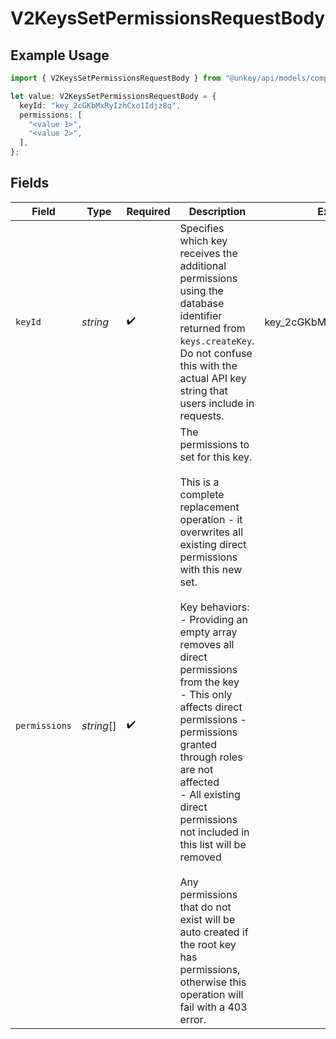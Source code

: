 # V2KeysSetPermissionsRequestBody

## Example Usage

```typescript
import { V2KeysSetPermissionsRequestBody } from "@unkey/api/models/components";

let value: V2KeysSetPermissionsRequestBody = {
  keyId: "key_2cGKbMxRyIzhCxo1Idjz8q",
  permissions: [
    "<value 1>",
    "<value 2>",
  ],
};
```

## Fields

| Field                                                                                                                                                                                                                                                                                                                                                                                                                                                                                                                                                          | Type                                                                                                                                                                                                                                                                                                                                                                                                                                                                                                                                                           | Required                                                                                                                                                                                                                                                                                                                                                                                                                                                                                                                                                       | Description                                                                                                                                                                                                                                                                                                                                                                                                                                                                                                                                                    | Example                                                                                                                                                                                                                                                                                                                                                                                                                                                                                                                                                        |
| -------------------------------------------------------------------------------------------------------------------------------------------------------------------------------------------------------------------------------------------------------------------------------------------------------------------------------------------------------------------------------------------------------------------------------------------------------------------------------------------------------------------------------------------------------------- | -------------------------------------------------------------------------------------------------------------------------------------------------------------------------------------------------------------------------------------------------------------------------------------------------------------------------------------------------------------------------------------------------------------------------------------------------------------------------------------------------------------------------------------------------------------- | -------------------------------------------------------------------------------------------------------------------------------------------------------------------------------------------------------------------------------------------------------------------------------------------------------------------------------------------------------------------------------------------------------------------------------------------------------------------------------------------------------------------------------------------------------------- | -------------------------------------------------------------------------------------------------------------------------------------------------------------------------------------------------------------------------------------------------------------------------------------------------------------------------------------------------------------------------------------------------------------------------------------------------------------------------------------------------------------------------------------------------------------- | -------------------------------------------------------------------------------------------------------------------------------------------------------------------------------------------------------------------------------------------------------------------------------------------------------------------------------------------------------------------------------------------------------------------------------------------------------------------------------------------------------------------------------------------------------------- |
| `keyId`                                                                                                                                                                                                                                                                                                                                                                                                                                                                                                                                                        | *string*                                                                                                                                                                                                                                                                                                                                                                                                                                                                                                                                                       | :heavy_check_mark:                                                                                                                                                                                                                                                                                                                                                                                                                                                                                                                                             | Specifies which key receives the additional permissions using the database identifier returned from `keys.createKey`.<br/>Do not confuse this with the actual API key string that users include in requests.<br/>                                                                                                                                                                                                                                                                                                                                              | key_2cGKbMxRyIzhCxo1Idjz8q                                                                                                                                                                                                                                                                                                                                                                                                                                                                                                                                     |
| `permissions`                                                                                                                                                                                                                                                                                                                                                                                                                                                                                                                                                  | *string*[]                                                                                                                                                                                                                                                                                                                                                                                                                                                                                                                                                     | :heavy_check_mark:                                                                                                                                                                                                                                                                                                                                                                                                                                                                                                                                             | The permissions to set for this key.<br/><br/>This is a complete replacement operation - it overwrites all existing direct permissions with this new set.<br/><br/>Key behaviors:<br/>- Providing an empty array removes all direct permissions from the key<br/>- This only affects direct permissions - permissions granted through roles are not affected<br/>- All existing direct permissions not included in this list will be removed<br/><br/>Any permissions that do not exist will be auto created if the root key has permissions, otherwise this operation will fail with a 403 error. |                                                                                                                                                                                                                                                                                                                                                                                                                                                                                                                                                                |